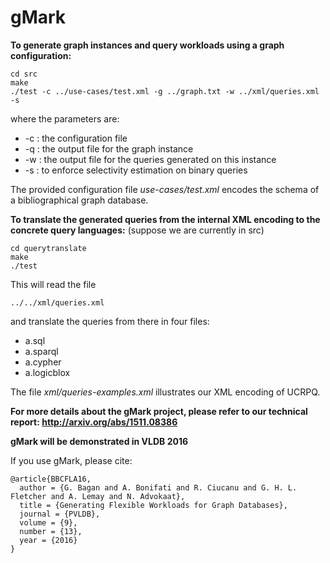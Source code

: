 # gMark

**To generate graph instances and query workloads using a graph configuration:**

    cd src
    make
    ./test -c ../use-cases/test.xml -g ../graph.txt -w ../xml/queries.xml -s

where the parameters are:
- -c : the configuration file
- -q : the output file for the graph instance
- -w : the output file for the queries generated on this instance
- -s : to enforce selectivity estimation on binary queries

The provided configuration file *use-cases/test.xml* encodes the schema of a bibliographical graph database.

**To translate the generated queries from the internal XML encoding to the concrete query languages:**
(suppose we are currently in src)

    cd querytranslate
    make
    ./test

This will read the file 

	../../xml/queries.xml

and translate the queries from there in four files: 

- a.sql 
- a.sparql
- a.cypher
- a.logicblox

The file *xml/queries-examples.xml* illustrates our XML encoding of UCRPQ.

**For more details about the gMark project, please refer to our technical report:
http://arxiv.org/abs/1511.08386**


**gMark will be demonstrated in VLDB 2016**

If you use gMark, please cite:

    @article{BBCFLA16,
      author = {G. Bagan and A. Bonifati and R. Ciucanu and G. H. L. Fletcher and A. Lemay and N. Advokaat},
      title = {Generating Flexible Workloads for Graph Databases},
      journal = {PVLDB},
      volume = {9},
      number = {13},
      year = {2016}
    }


